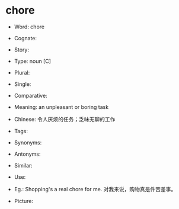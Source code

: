 # chore

- Word: chore
- Cognate: 
- Story: 

- Type: noun [C]
- Plural: 
- Single: 
- Comparative: 
- Meaning: an unpleasant or boring task
- Chinese: 令人厌烦的任务；乏味无聊的工作
- Tags: 
- Synonyms: 
- Antonyms: 
- Similar: 
- Use: 
- Eg.: Shopping's a real chore for me. 对我来说，购物真是件苦差事。
- Picture: 

